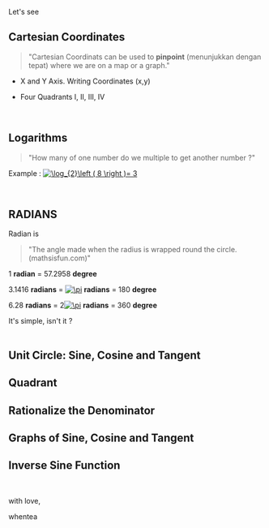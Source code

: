Let's see

## Cartesian Coordinates

> "Cartesian Coordinats can be used to **pinpoint** (menunjukkan dengan tepat) where we are on a map or a graph."

* X and Y Axis. Writing Coordinates (x,y)

* Four Quadrants I, II, III, IV
<br/>

## Logarithms

> "How many of one number do we multiple to get another number ?"

Example : <a href="https://www.codecogs.com/eqnedit.php?latex=\log_{2}\left&space;(&space;8&space;\right&space;)=&space;3" target="_blank"><img src="https://latex.codecogs.com/gif.latex?\log_{2}\left&space;(&space;8&space;\right&space;)=&space;3" title="\log_{2}\left ( 8 \right )= 3" /></a>


<br/>

## RADIANS

Radian is
> "The angle made when the radius is wrapped round the circle. (mathsisfun.com)"

1 **radian** = 57.2958 **degree**

3.1416 **radians** = <a href="https://www.codecogs.com/eqnedit.php?latex=\pi" target="_blank"><img src="https://latex.codecogs.com/gif.latex?\pi" title="\pi" /></a> **radians** = 180 **degree**

6.28 **radians** = 2<a href="https://www.codecogs.com/eqnedit.php?latex=\pi" target="_blank"><img src="https://latex.codecogs.com/gif.latex?\pi" title="\pi" /></a> **radians** = 360 **degree**

It's simple, isn't it ?
<br/>
<br/>


## Unit Circle: Sine, Cosine and Tangent

## Quadrant

## Rationalize the Denominator

## Graphs of Sine, Cosine and Tangent

## Inverse Sine Function

<br/>  
  
  
with love,

whentea
